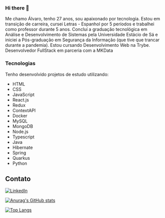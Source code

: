 ### Hi there 👋
Me chamo Álvaro, tenho 27 anos, sou apaixonado por tecnologia.
Estou em transição de carreira, cursei Letras - Espanhol por 5 períodos e trabalhei como professor durante 5 anos.
Concluí a graduação tecnológica em Análise e Desenvolvimento de Sistemas pela Universidade Estácio de Sá e iniciei a Pós-graduação em Segurança da Informação (que tive que trancar durante a pandemia).
Estou cursando Desenvolvimento Web na Trybe.
Desenvolvedor FullStack em parceria com a MKData

### Tecnologias

Tenho desenvolvido projetos de estudo utilizando:
- HTML
- CSS
- JavaScript
- React.js
- Redux
- ContextAPI
- Docker
- MySQL
- MongoDB
- Node.js
- Typescript
- Java
- Hibernate
- Spring
- Quarkus
- Python

## Contato

<a href="https://www.linkedin.com/in/alvarogularte/"><img alt="LinkedIn" src="https://img.shields.io/badge/LinkedIn-0077B5?style=for-the-badge&logo=linkedin&logoColor=white" /></a>


[![Anurag's GitHub stats](https://github-readme-stats.vercel.app/api?username=alvarogularte&count_private=true&show_icons=true&theme=merko)](https://github.com/anuraghazra/github-readme-stats)

[![Top Langs](https://github-readme-stats.vercel.app/api/top-langs/?username=alvarogularte&count_private=true&show_icons=true&theme=merko&layout=compact)](https://github.com/anuraghazra/github-readme-stats)
